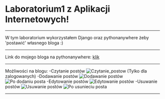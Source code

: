 # Laboratorium1 z Aplikacji Internetowych!
___

W tym laboratorium wykorzystałem Django oraz pythonanywhere żeby 'postawić' własnego bloga :)
___

Link do mojego bloga na pythonanywhere: [klik](https://kamil22637.pythonanywhere.com/)
___

Możliwości na blogu:
-Czytanie postów 
![Czytanie_postow][czytanie]
(Tylko dla zalogowanych)
-Dodawanie postów
![Dodawanie postów][dodawanie]
![Po dodaniu posta][po_dodaniu]
-Edytowanie postów
![Edytowanie postów][edycja_posta]
-Usuwanie postów
![Usuwanie postów][konkretny_post]
![Po usunieciu posta][po_usunieciu]
___

[czytanie]: https://github.com/kamil-pabin/aplikacje-internetowe-22637-195ic/tree/lab1/assets/images/czytanie.png "Czytanie postow"
[dodawanie]: https://github.com/kamil-pabin/aplikacje-internetowe-22637-195ic/tree/lab1/assets/images/dodawanie.png "Dodawanie postow"
[edycja_posta]: https://github.com/kamil-pabin/aplikacje-internetowe-22637-195ic/tree/lab1/assets/images/edycja_posta.png "Edycja posta"
[konkretny_post]: https://github.com/kamil-pabin/aplikacje-internetowe-22637-195ic/tree/lab1/assets/images/konkretny_post.png "Konkretny_post"
[po_dodaniu]: https://github.com/kamil-pabin/aplikacje-internetowe-22637-195ic/tree/lab1/assets/images/po_dodaniu.png "Po dodaniu"
[po_usunieciu]: https://github.com/kamil-pabin/aplikacje-internetowe-22637-195ic/tree/lab1/assets/images/po_usunieciu.png "Po usunieciu"

